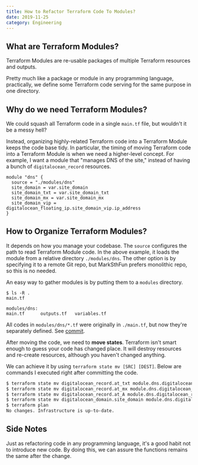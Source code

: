 ```yaml
---
title: How to Refactor Terraform Code To Modules?
date: 2019-11-25
category: Engineering
---
```


## What are Terraform Modules?

Terraform Modules are re-usable packages of multiple Terraform resources and outputs.

Pretty much like a package or module in any programming language, practically, we define some Terraform code serving for the same purpose in one directory.

## Why do we need Terraform Modules?

We could squash all Terraform code in a single `main.tf` file, but wouldn't it be a messy hell?

Instead, organizing highly-related Terraform code into a Terraform Module keeps the code base tidy.
In particular, the timing of moving Terraform code into a Terraform Module is when we need a higher-level concept. For example, I want a module that "manages DNS of the site," instead of having a bunch of `digitalocean_record` resources.

```
module "dns" {
  source = "./modules/dns"
  site_domain = var.site_domain
  site_domain_txt = var.site_domain_txt
  site_domain_mx = var.site_domain_mx
  site_domain_vip = digitalocean_floating_ip.site_domain_vip.ip_address
}
```

## How to Organize Terraform Modules?

It depends on how you manage your codebase. The `source` configures the path to read Terraform Module code. In the above example, it loads the module from a relative directory `./modules/dns`. The other option is by specifying it to a remote Git repo, but MarkSthFun prefers monolithic repo, so this is no needed.

An easy way to gather modules is by putting them to a `modules` directory.

```
$ ls -R .
main.tf

modules/dns:
main.tf      outputs.tf   variables.tf
```

All codes in `modules/dns/*.tf` were originally in `./main.tf`, but now they're separately defined. See [commit](https://github.com/soasme/shire/commit/9f9b503b3c68f7b7fe576df4eed4b603b7cd2368).

After moving the code, we need to **move states**. Terraform isn't smart enough to guess your code has changed place. It will destroy resources and re-create resources, although you haven't changed anything.

We can achieve it by using `terraform state mv [SRC] [DEST]`. Below are commands I executed right after committing the code.

```bash
$ terraform state mv digitalocean_record.at_txt module.dns.digitalocean_record.at_txt
$ terraform state mv digitalocean_record.at_mx module.dns.digitalocean_record.at_mx
$ terraform state mv digitalocean_record.at_A module.dns.digitalocean_record.at_A
$ terraform state mv digitalocean_domain.site_domain module.dns.digitalocean_domain.site_domain
$ terraform plan
No changes. Infrastructure is up-to-date.
```

## Side Notes

Just as refactoring code in any programming language, it's a good habit not to introduce new code. By doing this, we can assure the functions remains the same after the change.
